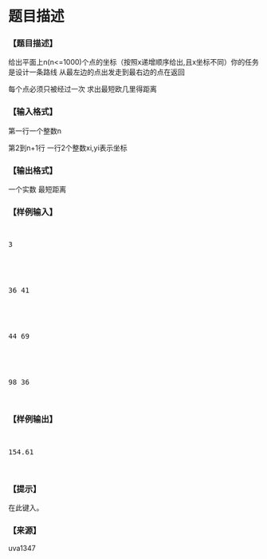 # 题目描述


<h3>
【题目描述】
</h3>
<p>
给出平面上n(n&lt;=1000)个点的坐标（按照x递增顺序给出,且x坐标不同）你的任务是设计一条路线 从最左边的点出发走到最右边的点在返回
</p>
<p>
每个点必须只被经过一次 求出最短欧几里得距离
</p>
<h3>
【输入格式】
</h3>
<p>
第一行一个整数n
</p>
<p>
第2到n+1行 一行2个整数xi,yi表示坐标
</p>
<h3>
【输出格式】
</h3>
<p>
一个实数 最短距离
</p>
<h3>
【样例输入】
</h3>
<pre><p>
3
</p>

<p>
36 41
</p>

<p>
44 69
</p>

<p>
98 36
</p>
</pre>
<h3>
【样例输出】
</h3>
<pre><p>
154.61
</p>
</pre>
<h3>
【提示】
</h3>
<p>
在此键入。
</p>
<h3>
【来源】
</h3>
<p>
uva1347
</p>
